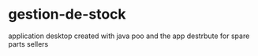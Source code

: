 # gestion-de-stock
application desktop created with java poo and the app destrbute for spare parts sellers
